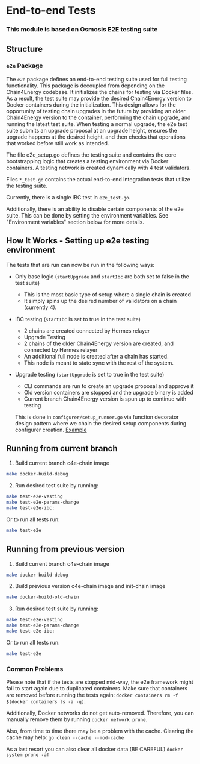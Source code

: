 # End-to-end Tests
### This module is based on Osmosis E2E testing suite
## Structure

### `e2e` Package

The `e2e` package defines an end-to-end testing suite used for full
 testing functionality. This package is decoupled from
depending on the Chain4Energy codebase. It initializes the chains for testing
via Docker files. As a result, the test suite may provide the desired
Chain4Energy version to Docker containers during the initialization. This
design allows for the opportunity of testing chain upgrades in the
future by providing an older Chain4Energy version to the container,
performing the chain upgrade, and running the latest test suite. When
testing a normal upgrade, the e2e test suite submits an upgrade proposal at
an upgrade height, ensures the upgrade happens at the desired height, and
then checks that operations that worked before still work as intended.

The file e2e_setup.go defines the testing suite and contains the
core bootstrapping logic that creates a testing environment via Docker
containers. A testing network is created dynamically with 4 test validators.

Files `*_test.go` contains the actual end-to-end integration tests
that utilize the testing suite.

Currently, there is a single IBC test in `e2e_test.go`.

Additionally, there is an ability to disable certain components
of the e2e suite. This can be done by setting the environment
variables. See "Environment variables" section below for more details.

## How It Works - Setting up e2e testing environment
The tests that are run can now be run in the following ways:

- Only base logic (`startUpgrade` and `startIbc` are both set to false in the test suite)
  - This is the most basic type of setup where a single chain is created
  - It simply spins up the desired number of validators on a chain (currently 4).
- IBC testing (`startIbc` is set to true in the test suite)
  - 2 chains are created connected by Hermes relayer
  - Upgrade Testing
  - 2 chains of the older Chain4Energy version are created, and
  connected by Hermes relayer
  - An additional full node is created after a chain has started.
  - This node is meant to state sync with the rest of the system.
- Upgrade testing (`startUpgrade` is set to true in the test suite)
  - CLI commands are run to create an upgrade proposal and approve it
  - Old version containers are stopped and the upgrade binary is added
  - Current branch Chain4Energy version is spun up to continue with testing

  This is done in `configurer/setup_runner.go` via function decorator design pattern
where we chain the desired setup components during configurer creation.
[Example](https://github.com/Chain4Energy-labs/Chain4Energy/blob/c5d5c9f0c6b5c7fdf9688057eb78ec793f6dd580/tests/e2e/configurer/configurer.go#L166)

  
## Running from current branch
1. Build current branch c4e-chain image  
```sh
make docker-build-debug
```
2. Run desired test suite by running:
```sh
make test-e2e-vesting
make test-e2e-params-change
make test-e2e-ibc:
```
Or to run all tests run:
```sh
make test-e2e
```

## Running from previous version
1. Build current branch c4e-chain image
```sh
make docker-build-debug
```
2. Build previous version c4e-chain image and init-chain image
```sh
make docker-build-old-chain
```
3. Run desired test suite by running:
```sh
make test-e2e-vesting
make test-e2e-params-change
make test-e2e-ibc:
```
Or to run all tests run:
```sh
make test-e2e
```

### Common Problems

Please note that if the tests are stopped mid-way, the e2e framework might fail to start again due to duplicated containers. Make sure that
containers are removed before running the tests again: `docker containers rm -f $(docker containers ls -a -q)`.

Additionally, Docker networks do not get auto-removed. Therefore, you can manually remove them by running `docker network prune`.


Also, from time to time there may be a problem with the cache.
Clearing the cache may help: `go clean --cache --mod-cache` 


As a last resort you can also clear all docker data (BE CAREFUL)
`docker system prune -af`